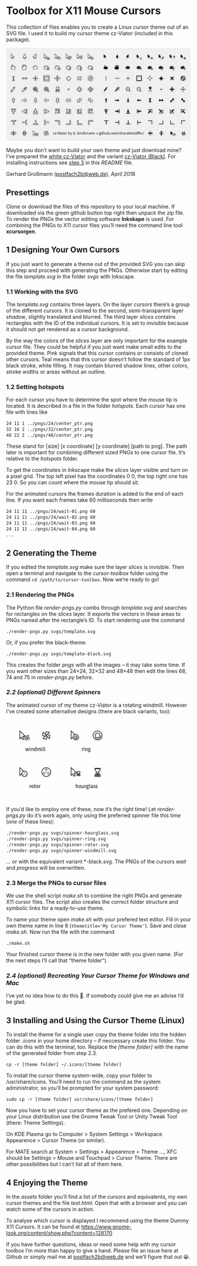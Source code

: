 # Toolbox for X11 Mouse Cursors

This collection of files enables you to create a Linux cursor theme out of an SVG file. I used it to build my cursor theme cz-Viator (included in this package).

![All cursors of my theme, in white and black](assets/preview.png)

Maybe you don’t want to build your own theme and just download mine? I’ve prepared the [white cz-Viator](assets/cz-viator.zip?raw=true) and the variant [cz-Viator (Black)](assets/cz-viator-black.zip?raw=true). For installing instructions see [step 3](#install) in this *README* file.

Gerhard Großmann (<postfach2b@web.de>), April 2018


## Presettings

Clone or download the files of this repository to your local machine. If downloaded via the green github button top right then unpack the zip file. To render the PNGs the vector editing software **Inkskape** is used. For combining the PNGs to X11 cursor files you’ll need the command line tool **xcursorgen**.


## 1 Designing Your Own Cursors

If you just want to generate a theme out of the provided SVG you can skip this step and proceed with generating the PNGs. Otherwise start by editing the file *template.svg* in the folder *svgs* with Inkscape.

### 1.1 Working with the SVG

The *template.svg* contains three layers. On the layer *cursors* there’s a group of the different cursors. It is cloned to the second, semi-transparent layer *shadow*, slightly translated and blurred. The third layer *slices* contains rectangles with the ID of the individual cursors. It is set to invisible because it should not get rendered as a cursor background.

By the way the colors of the *slices* layer are only important for the example cursor file. They could be helpful if you just want make small edits to the provided theme. Pink signals that this cursor contains or consists of cloned other cursors. Teal means that this cursor doesn’t follow the standard of 1px black stroke, white filling. It may contain blurred shadow lines, other colors, stroke widths or areas without an outline.

### 1.2 Setting hotspots

For each cursor you have to determine the spot where the mouse tip is located. It is described in a file in the folder *hotspots*. Each cursor has one file with lines like

    24 11 1 ../pngs/24/center_ptr.png
    32 16 2 ../pngs/32/center_ptr.png
    48 22 2 ../pngs/48/center_ptr.png

These stand for [size] [x coordinate] [y coordinate] [path to png]. The path later is important for combining different sized PNGs to one cursor file. It’s relative to the *hotspots* folder.

To get the coordinates in Inkscape make the *slices* layer visible and turn on a pixel grid. The top left pixel has the coordinates 0 0, the top right one has 23 0. So you can count where the mouse tip should sit.

For the animated cursors the frames duration is added to the end of each line. If you want each frames take 60 milliseconds then write

    24 11 11 ../pngs/24/wait-01.png 60
    24 11 11 ../pngs/24/wait-02.png 60
    24 11 11 ../pngs/24/wait-03.png 60
    24 11 11 ../pngs/24/wait-04.png 60
    ...


## 2 Generating the Theme

If you edited the *template.svg* make sure the layer *slices* is invisible. Then open a terminal and navigate to the *cursor-toolbox* folder using the command `cd /path/to/cursor-toolbox`. Now we’re ready to go!

### 2.1 Rendering the PNGs

The Python file *render-pngs.py* combs through *template.svg* and searches for rectangles on the *slices* layer. It exports the vectors in these areas to PNGs named after the rectangle’s ID. To start rendering use the command

    ./render-pngs.py svgs/template.svg

Or, if you prefer the black-theme:

    ./render-pngs.py svgs/template-black.svg

This creates the folder *pngs* with all the images – it may take some time. If you want other sizes than 24×24, 32×32 and 48×48 then edit the lines 68, 74 and 75 in *render-pngs.py* before.

### *2.2 (optional) Different Spinners*

The animated cursor of my theme cz-Viator is a rotating windmill. However I’ve created some alternative designs (there are black variants, too):

![Four different spinners](assets/spinners.gif)

If you’d like to employ one of these, now it’s the right time! Let *render-pngs.py* do it’s work again, only using the preferred spinner file this time (*one* of these lines):

    ./render-pngs.py svgs/spinner-hourglass.svg
    ./render-pngs.py svgs/spinner-ring.svg
    ./render-pngs.py svgs/spinner-rotor.svg
    ./render-pngs.py svgs/spinner-windmill.svg

… or with the equivalent variant \*-black.svg. The PNGs of the cursors *wait* and *progress* will be overwritten.

### 2.3 Merge the PNGs to cursor files

We use the shell script *make.sh* to combine the right PNGs and generate X11 cursor files. The script also creates the correct folder structure and symbolic links for a ready-to-use theme.

To name your theme open *make.sh* with your prefered text editor. Fill in your own theme name in line 6 (`themetitle='My Cursor Theme'`). Save and close *make.sh*. Now run the file with the command

    ./make.sh

Your finished cursor theme is in the new folder with you given name. (For the next steps I’ll call that “theme folder”).

### *2.4 (optional) Recreating Your Cursor Theme for Windows and Mac*

I’ve yet no idea how to do this 🤷. If somebody could give me an advise I’d be glad.

<a name="install"></a>

## 3 Installing and Using the Cursor Theme (Linux)

To install the theme for a single user copy the theme folder into the hidden folder *.icons* in your home directory – if neccessary create this folder. You can do this with the terminal, too. Replace the *[theme folder]* with the name of the generated folder from step 2.3.

    cp -r [theme folder] ~/.icons/[theme folder]

To install the cursor theme system-wide, copy your folder to /usr/share/icons. You’ll need to run the command as the system administrator, so you’ll be prompted for your system password:

    sudo cp -r [theme folder] usr/share/icons/[theme folder]

Now you have to set your cursor theme as the prefered one. Depending on your Linux distribution use the Gnome Tweak Tool or Unity Tweak Tool (there: Theme Settings).

On KDE Plasma go to Computer > System Settings > Workspace Appearence > Cursor Theme (or similar).

For MATE search at System > Settings > Appearence > Theme …, XFC should be Settings > Mouse and Touchpad > Cursor Theme. There are other possibilities but I can’t list all of them here.


## 4 Enjoying the Theme

In the *assets* folder you’ll find a list of the cursors and equivalents, my own cursor themes and the file *test.html*. Open that with a browser and you can watch some of the cursors in action.

To analyse which cursor is displayed I recommend using the theme Dummy X11 Cursors. It can be found at https://www.gnome-look.org/content/show.php?content=128170

If you have further questions, ideas or need some help with my cursor toolbox I’m more than happy to give a hand. Please file an issue here at Github or simply mail me at <postfach2b@web.de> and we’ll figure that out 😀.
